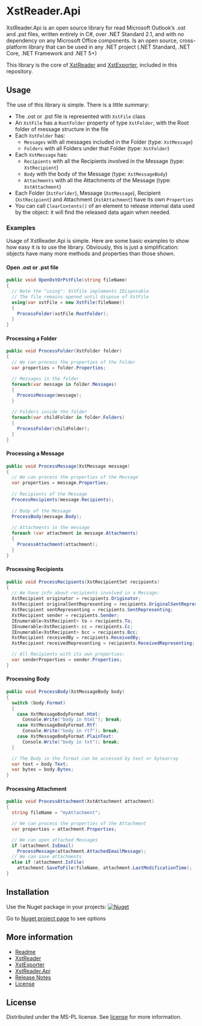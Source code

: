 # XstReader.Api
XstReader.Api is an open source library for read Microsoft Outlook’s .ost and .pst files, written entirely in C#, over .NET Standard 2.1, and with no dependency on any Microsoft Office components. Is an open source, cross-platform library that can be used in any .NET project (.NET Standard, .NET Core, .NET Framework and .NET 5+)

This library is the core of [XstReader](./XstReader) and [XstExporter](./XstExporter), included in this repository.

## Usage
The use of this library is simple. There is a little summary: 
* The .ost or .pst file is represented with `XstFile` class
* An `XstFile` has a `RootFolder` property of type `XstFolder`, with the Root folder of message structure in the file
* Each `XstFolder` has:
  * `Messages` with all messages included in the Folder (type: `XstMessage`)
  * `Folders` with all Folders under that Folder (type: `XstFolder`)
* Each `XstMessage` has:
  * `Recipients` with all the Recipients involved in the Message (type: `XstRecipient`)
  * `Body` with the body of the Message (type: `XstMessageBody`)
  * `Attachments` with all the Attachments of the Message (type: `XstAttachment`)
* Each Folder (`XstForlder`), Message (`XstMessage`), Recipient (`XstRecipient`) and Attachment (`XstAttachment`) have its own `Properties`
* You can call `ClearContents()` of an element to release internal data used by the object: it will find the released data  again when needed.

### Examples
Usage of XstReader.Api is simple. Here are some basic examples to show how easy it is to use the library. Obviously, this is just a simplification: objects have many more methods and properties than those shown.

#### Open .ost or .pst file
```csharp
public void OpenOstOrPstFile(string fileName)
{
  // Note the "using": XstFile implements IDisposable
  // The file remains opened until dispose of XstFile
  using(var xstFile = new XstFile(fileName))
  {
    ProcessFolder(xstFile.RootFolder);
  }
}
```

#### Processing a Folder
```csharp
public void ProcessFolder(XstFolder folder)
{
  // We can process the properties of the Folder
  var properties = folder.Properties; 

  // Messages in the folder
  foreach(var message in folder.Messages)
  {
    ProcessMessage(message);
  }

  // Folders inside the folder
  foreach(var childFolder in folder.Folders)
  {
    ProcessFolder(childFolder);
  }
}
```

#### Processing a Message
```csharp
public void ProcessMessage(XstMessage message)
{
  // We can process the properties of the Message
  var properties = message.Properties;
  
  // Recipients of the Message
  ProcessRecipients(message.Recipients);
  
  // Body of the Message
  ProcessBody(message.Body);
  
  // Attachments in the message
  foreach (var attachment in message.Attachments)
  {
    ProcessAttachment(attachment);
  }
}
```

#### Processing Recipients
```csharp
public void ProcessRecipients(XstRecipientSet recipients)
{
  // We have info about recipients involved in a Message:
  XstRecipient originator = recipients.Originator;
  XstRecipient originalSentRepresenting = recipients.OriginalSentRepresenting;
  XstRecipient sentRepresenting = recipients.SentRepresenting;
  XstRecipient sender = recipients.Sender;
  IEnumerable<XstRecipient> to = recipients.To;
  IEnumerable<XstRecipient> cc = recipients.Cc;
  IEnumerable<XstRecipient> bcc = recipients.Bcc;
  XstRecipient receivedBy = recipients.ReceivedBy;
  XstRecipient receivedRepresenting = recipients.ReceivedRepresenting;

  // All Recipients with its own properties:
  var senderProperties = sender.Properties;
}
```

#### Processing Body
```csharp
public void ProcessBody(XstMessageBody body)
{
  switch (body.Format)
  {
    case XstMessageBodyFormat.Html:
	  Console.Write("body in html"); break;
    case XstMessageBodyFormat.Rtf:
      Console.Write("body in rtf"); break;
    case XstMessageBodyFormat.PlainText:
      Console.Write("body in txt"); break;
  }

  // The Body in the format can be accessed by text or bytearray
  var text = body.Text;
  var bytes = body.Bytes;
}
```

#### Processing Attachment
```csharp
public void ProcessAttachment(XstAttachment attachment)
{
  string fileName = "myAttachment";

  // We can process the properties of the Attachment
  var properties = attachment.Properties;

  // We can open attached Messages
  if (attachment.IsEmail)
    ProcessMessage(attachment.AttachedEmailMessage);
  // We can save attachments
  else if (attachment.IsFile)
    attachment.SaveToFile(fileName, attachment.LastModificationTime);
}
```

## Installation
Use the Nuget package in your projects: 
[![Nuget](https://img.shields.io/nuget/v/XstReader.Api?style=plastic)](https://www.nuget.org/packages/XstReader.Api/)

Go to [Nuget project page](https://www.nuget.org/packages/XstReader.Api/) to see options


## More information
* [Readme](./README.md)
* [XstReader](./XstReader.md)
* [XstExporter](./XstExporter.md)
* [XstReader.Api](./XstReader.Api.md)
* [Release Notes](./ReleaseNotes.md)
* [License](./license.md)

## License
Distributed under the MS-PL license. See [license](license.md) for more information.